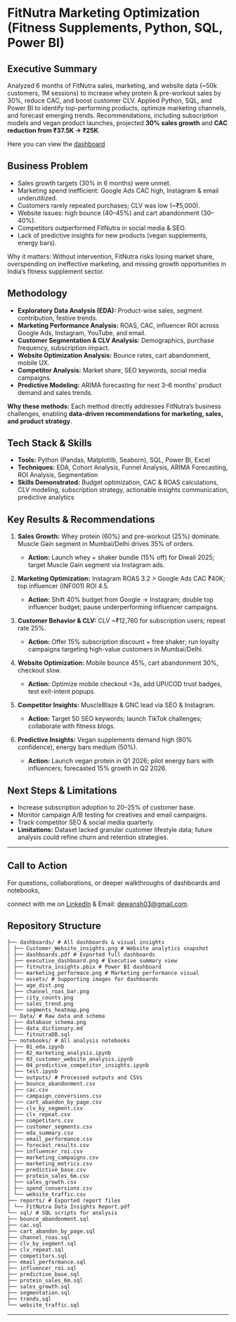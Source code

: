 # FitNutra Marketing Optimization (Fitness Supplements, Python, SQL, Power BI)


## Executive Summary

Analyzed 6 months of FitNutra sales, marketing, and website data (\~50k customers, 1M sessions) to increase whey protein & pre-workout sales by 30%, reduce CAC, and boost customer CLV. Applied Python, SQL, and Power BI to identify top-performing products, optimize marketing channels, and forecast emerging trends. Recommendations, including subscription models and vegan product launches, projected **30% sales growth** and **CAC reduction from ₹37.5K → ₹25K**.

Here you can view the [dashboard]([https://app.powerbi.com/links/l9_xid4yCW?ctid=be24d83a-834a-48f6-add7-aae3bf5ee41c&pbi_source=linkShare](https://app.powerbi.com/groups/me/reports/2a8a1493-76c8-41b7-81f5-d2836f99c4c1?ctid=be24d83a-834a-48f6-add7-aae3bf5ee41c&pbi_source=linkShare))

## Business Problem

* Sales growth targets (30% in 6 months) were unmet.
* Marketing spend inefficient: Google Ads CAC high, Instagram & email underutilized.
* Customers rarely repeated purchases; CLV was low (\~₹5,000).
* Website issues: high bounce (40–45%) and cart abandonment (30–40%).
* Competitors outperformed FitNutra in social media & SEO.
* Lack of predictive insights for new products (vegan supplements, energy bars).

Why it matters: Without intervention, FitNutra risks losing market share, overspending on ineffective marketing, and missing growth opportunities in India’s fitness supplement sector.



## Methodology

* **Exploratory Data Analysis (EDA):** Product-wise sales, segment contribution, festive trends.
* **Marketing Performance Analysis:** ROAS, CAC, influencer ROI across Google Ads, Instagram, YouTube, and email.
* **Customer Segmentation & CLV Analysis:** Demographics, purchase frequency, subscription impact.
* **Website Optimization Analysis:** Bounce rates, cart abandonment, mobile UX.
* **Competitor Analysis:** Market share, SEO keywords, social media campaigns.
* **Predictive Modeling:** ARIMA forecasting for next 3–6 months’ product demand and sales trends.

**Why these methods:** Each method directly addresses FitNutra’s business challenges, enabling **data-driven recommendations for marketing, sales, and product strategy**.



## Tech Stack & Skills

* **Tools:** Python (Pandas, Matplotlib, Seaborn), SQL, Power BI, Excel
* **Techniques:** EDA, Cohort Analysis, Funnel Analysis, ARIMA Forecasting, ROI Analysis, Segmentation
* **Skills Demonstrated:** Budget optimization, CAC & ROAS calculations, CLV modeling, subscription strategy, actionable insights communication, predictive analytics



## Key Results & Recommendations

1. **Sales Growth:** Whey protein (60%) and pre-workout (25%) dominate. Muscle Gain segment in Mumbai/Delhi drives 35% of orders.
   * **Action:** Launch whey + shaker bundle (15% off) for Diwali 2025; target Muscle Gain segment via Instagram ads.

2. **Marketing Optimization:** Instagram ROAS 3.2 > Google Ads CAC ₹40K; top influencer (INF001) ROI 4.5.
   * **Action:** Shift 40% budget from Google → Instagram; double top influencer budget; pause underperforming influencer campaigns.

3. **Customer Behavior & CLV:** CLV \~₹12,760 for subscription users; repeat rate 25%.
   * **Action:** Offer 15% subscription discount + free shaker; run loyalty campaigns targeting high-value customers in Mumbai/Delhi.

4. **Website Optimization:** Mobile bounce 45%, cart abandonment 30%, checkout slow.
   * **Action:** Optimize mobile checkout <3s, add UPI/COD trust badges, test exit-intent popups.

5. **Competitor Insights:** MuscleBlaze & GNC lead via SEO & Instagram.
   * **Action:** Target 50 SEO keywords; launch TikTok challenges; collaborate with fitness blogs.

6. **Predictive Insights:** Vegan supplements demand high (80% confidence), energy bars medium (50%).
   * **Action:** Launch vegan protein in Q1 2026; pilot energy bars with influencers; forecasted 15% growth in Q2 2026.


## Next Steps & Limitations

* Increase subscription adoption to 20–25% of customer base.
* Monitor campaign A/B testing for creatives and email campaigns.
* Track competitor SEO & social media quarterly.
* **Limitations:** Dataset lacked granular customer lifestyle data; future analysis could refine churn and retention strategies.

---

## Call to Action

For questions, collaborations, or deeper walkthroughs of dashboards and notebooks,  

connect with me on [LinkedIn](https://www.linkedin.com/in/dewansh-vishwakarma) &
Email: dewansh03@gmail.com.



## Repository Structure

```
├── dashboards/ # All dashboards & visual insights
│ ├── Customer_Website_insights.png # Website analytics snapshot
│ ├── dashboards.pdf # Exported full dashboards
│ ├── executive_dashboard.png # Executive summary view
│ ├── fitnutra_insights.pbix # Power BI dashboard
│ ├── marketing_performace.png # Marketing performance visual
│ └── assets/ # Supporting images for dashboards
│ ├── age_dist.png
│ ├── channel_roas_bar.png
│ ├── city_counts.png
│ ├── sales_trend.png
│ └── segments_heatmap.png
├── Data/ # Raw data and schema
│ ├── database_schema.png
│ ├── data_dictionary.md
│ └── fitnutraDB.sql
├── notebooks/ # All analysis notebooks
│ ├── 01_eda.ipynb
│ ├── 02_marketing_analysis.ipynb
│ ├── 03_customer_website_analysis.ipynb
│ ├── 04_predictive_competitor_insights.ipynb
│ ├── test.ipynb
│ └── outputs/ # Processed outputs and CSVs
│ ├── bounce_abandonment.csv
│ ├── cac.csv
│ ├── campaign_conversions.csv
│ ├── cart_abandon_by_page.csv
│ ├── clv_by_segment.csv
│ ├── clv_repeat.csv
│ ├── competitors.csv
│ ├── customer_segments.csv
│ ├── eda_summary.csv
│ ├── email_performance.csv
│ ├── forecast_results.csv
│ ├── influencer_roi.csv
│ ├── marketing_campaigns.csv
│ ├── marketing_metrics.csv
│ ├── predictive_base.csv
│ ├── protein_sales_6m.csv
│ ├── sales_growth.csv
│ ├── spend_conversions.csv
│ └── website_traffic.csv
├── reports/ # Exported report files
│ └── FitNutra Data Insights Report.pdf
└── sql/ # SQL scripts for analysis
├── bounce_abandonment.sql
├── cac.sql
├── cart_abandon_by_page.sql
├── channel_roas.sql
├── clv_by_segment.sql
├── clv_repeat.sql
├── competitors.sql
├── email_performance.sql
├── influencer_roi.sql
├── predictive_base.sql
├── protein_sales_6m.sql
├── sales_growth.sql
├── segmentation.sql
├── trends.sql
└── website_traffic.sql
```
---
